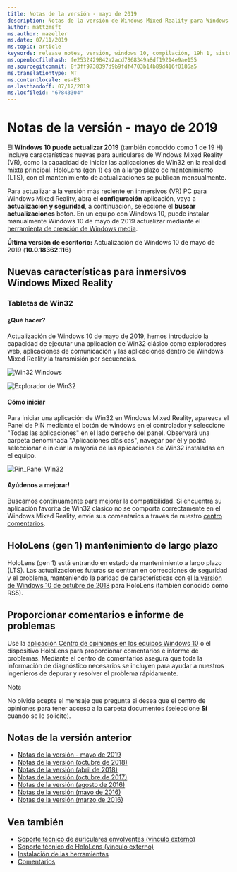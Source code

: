 ```yaml
---
title: Notas de la versión - mayo de 2019
description: Notas de la versión de Windows Mixed Reality para Windows 10 pueden actualizar 2019 (también conocido como 1 de 19H).
author: mattzmsft
ms.author: mazeller
ms.date: 07/11/2019
ms.topic: article
keywords: release notes, versión, windows 10, compilación, 19h 1, sistema operativo, mayo de 2019
ms.openlocfilehash: fe2532429842a2acd7868349a8df19214e9ae155
ms.sourcegitcommit: 8f3ff9738397d9b9fdf4703b14b89d416f0186a5
ms.translationtype: MT
ms.contentlocale: es-ES
ms.lasthandoff: 07/12/2019
ms.locfileid: "67843304"
---
```

# <a name="release-notes---may-2019"></a>Notas de la versión - mayo de 2019

El **Windows 10 puede actualizar 2019** (también conocido como 1 de 19 H) incluye características nuevas para auriculares de Windows Mixed Reality (VR), como la capacidad de iniciar las aplicaciones de Win32 en la realidad mixta principal. HoloLens (gen 1) es en a largo plazo de mantenimiento (LTS), con el mantenimiento de actualizaciones se publican mensualmente.

Para actualizar a la versión más reciente en inmersivos (VR) PC para Windows Mixed Reality, abra el **configuración** aplicación, vaya a **actualización y seguridad**, a continuación, seleccione el **buscar actualizaciones** botón. En un equipo con Windows 10, puede instalar manualmente Windows 10 de mayo de 2019 actualizar mediante el [herramienta de creación de Windows media](https://www.microsoft.com/software-download/windows10).

**Última versión de escritorio:** Actualización de Windows 10 de mayo de 2019 (**10.0.18362.116**)<br>

## <a name="new-features-for-windows-mixed-reality-immersive-headsets"></a>Nuevas características para inmersivos Windows Mixed Reality

### <a name="win32-slates"></a>Tabletas de Win32

#### <a name="what-does-it-do"></a>¿Qué hacer? 
Actualización de Windows 10 de mayo de 2019, hemos introducido la capacidad de ejecutar una aplicación de Win32 clásico como exploradores web, aplicaciones de comunicación y las aplicaciones dentro de Windows Mixed Reality la transmisión por secuencias. 

![Win32 Windows](images/mr-win32-slates-1.png)

![Explorador de Win32](images/mr-win32-slates-2.png)

#### <a name="how-to-launch"></a>Cómo iniciar
Para iniciar una aplicación de Win32 en Windows Mixed Reality, aparezca el Panel de PIN mediante el botón de windows en el controlador y seleccione "Todas las aplicaciones" en el lado derecho del panel.  Observará una carpeta denominada "Aplicaciones clásicas", navegar por él y podrá seleccionar e iniciar la mayoría de las aplicaciones de Win32 instaladas en el equipo.

![Pin_Panel Win32](images/mr-win32-slates-pinspanel.png)

#### <a name="please-help-us-improve"></a>Ayúdenos a mejorar!
Buscamos continuamente para mejorar la compatibilidad.  Si encuentra su aplicación favorita de Win32 clásico no se comporta correctamente en el Windows Mixed Reality, envíe sus comentarios a través de nuestro [centro comentarios](https://support.microsoft.com/en-us/help/4021566/windows-10-send-feedback-to-microsoft-with-feedback-hub).

## <a name="hololens-1st-gen-long-term-servicing"></a>HoloLens (gen 1) mantenimiento de largo plazo

HoloLens (gen 1) está entrando en estado de mantenimiento a largo plazo (LTS). Las actualizaciones futuras se centran en correcciones de seguridad y el problema, manteniendo la paridad de características con el [la versión de Windows 10 de octubre de 2018](release-notes-october-2018.md) para HoloLens (también conocido como RS5). 

## <a name="provide-feedback-and-report-issues"></a>Proporcionar comentarios e informe de problemas

Use la [aplicación Centro de opiniones en los equipos Windows 10](give-us-feedback.md) o el dispositivo HoloLens para proporcionar comentarios e informe de problemas. Mediante el centro de comentarios asegura que toda la información de diagnóstico necesarios se incluyen para ayudar a nuestros ingenieros de depurar y resolver el problema rápidamente.

>[!NOTE]
>No olvide acepte el mensaje que pregunta si desea que el centro de opiniones para tener acceso a la carpeta documentos (seleccione **Sí** cuando se le solicite).

## <a name="prior-release-notes"></a>Notas de la versión anterior

* [Notas de la versión - mayo de 2019](release-notes-may-2019.md)
* [Notas de la versión (octubre de 2018)](release-notes-october-2018.md)
* [Notas de la versión (abril de 2018)](release-notes-april-2018.md)
* [Notas de la versión (octubre de 2017)](release-notes-october-2017.md)
* [Notas de la versión (agosto de 2016)](release-notes-august-2016.md)
* [Notas de la versión (mayo de 2016)](release-notes-may-2016.md)
* [Notas de la versión (marzo de 2016)](release-notes-march-2016.md)

## <a name="see-also"></a>Vea también
* [Soporte técnico de auriculares envolventes (vínculo externo)](https://docs.microsoft.com/windows/mixed-reality/enthusiast-guide/troubleshooting-windows-mixed-reality)
* [Soporte técnico de HoloLens (vínculo externo)](https://support.microsoft.com/products/hololens)
* [Instalación de las herramientas](install-the-tools.md)
* [Comentarios](give-us-feedback.md)


